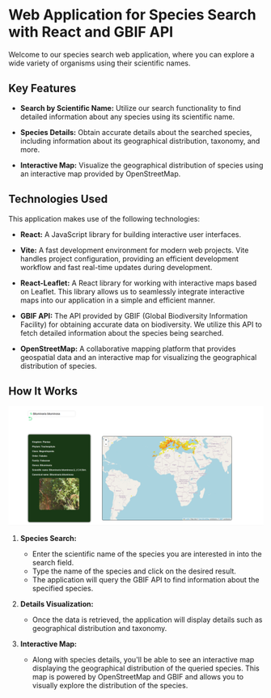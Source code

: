 
# Web Application for Species Search with React and GBIF API

Welcome to our species search web application, where you can explore a wide variety of organisms using their scientific names.

## Key Features

- **Search by Scientific Name:** Utilize our search functionality to find detailed information about any species using its scientific name.
  
- **Species Details:** Obtain accurate details about the searched species, including information about its geographical distribution, taxonomy, and more.
  
- **Interactive Map:** Visualize the geographical distribution of species using an interactive map provided by OpenStreetMap.

## Technologies Used

This application makes use of the following technologies:

- **React:** A JavaScript library for building interactive user interfaces.

- **Vite:** A fast development environment for modern web projects. Vite handles project configuration, providing an efficient development workflow and fast real-time updates during development.

- **React-Leaflet:** A React library for working with interactive maps based on Leaflet. This library allows us to seamlessly integrate interactive maps into our application in a simple and efficient manner.

- **GBIF API:** The API provided by GBIF (Global Biodiversity Information Facility) for obtaining accurate data on biodiversity. We utilize this API to fetch detailed information about the species being searched.

- **OpenStreetMap:** A collaborative mapping platform that provides geospatial data and an interactive map for visualizing the geographical distribution of species.

## How It Works

![Specie detail image](img/gbif-app-image.png)

1. **Species Search:**
   - Enter the scientific name of the species you are interested in into the search field.
   - Type the name of the species and click on the desired result.
   - The application will query the GBIF API to find information about the specified species.
   
2. **Details Visualization:**
   - Once the data is retrieved, the application will display details such as geographical distribution and taxonomy.
   
3. **Interactive Map:**
   - Along with species details, you'll be able to see an interactive map displaying the geographical distribution of the queried species. This map is powered by OpenStreetMap and GBIF and allows you to visually explore the distribution of the species.

